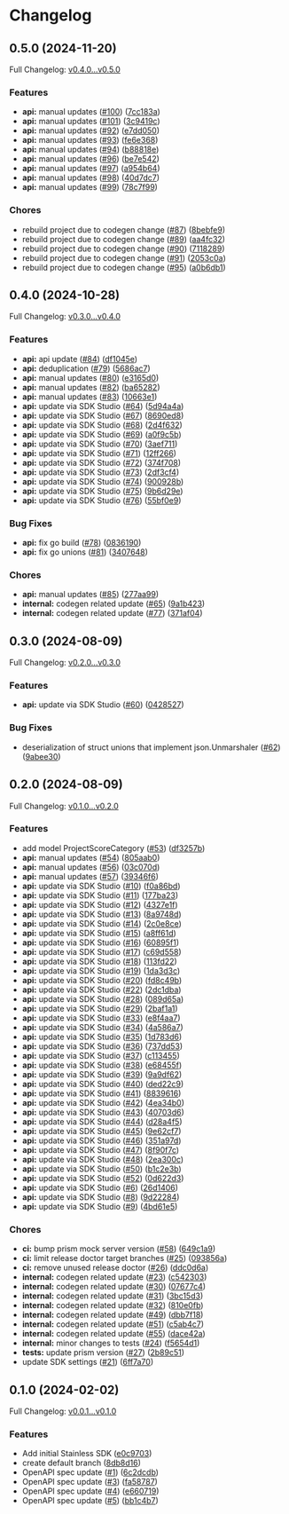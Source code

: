 # Changelog

## 0.5.0 (2024-11-20)

Full Changelog: [v0.4.0...v0.5.0](https://github.com/braintrustdata/braintrust-go/compare/v0.4.0...v0.5.0)

### Features

* **api:** manual updates ([#100](https://github.com/braintrustdata/braintrust-go/issues/100)) ([7cc183a](https://github.com/braintrustdata/braintrust-go/commit/7cc183acd30fba1bcdff0f6e1357492d38183bc3))
* **api:** manual updates ([#101](https://github.com/braintrustdata/braintrust-go/issues/101)) ([3c9419c](https://github.com/braintrustdata/braintrust-go/commit/3c9419c3b959a101a83ebdd255a10fb1d78552d5))
* **api:** manual updates ([#92](https://github.com/braintrustdata/braintrust-go/issues/92)) ([e7dd050](https://github.com/braintrustdata/braintrust-go/commit/e7dd050272cfede0031c11dfcf8d18d0cecdbd0e))
* **api:** manual updates ([#93](https://github.com/braintrustdata/braintrust-go/issues/93)) ([fe6e368](https://github.com/braintrustdata/braintrust-go/commit/fe6e36847f7e12d16fc0ba956de19b34f15a726e))
* **api:** manual updates ([#94](https://github.com/braintrustdata/braintrust-go/issues/94)) ([b88818e](https://github.com/braintrustdata/braintrust-go/commit/b88818edf9a44eeae32c368242fc9dd1b88cd179))
* **api:** manual updates ([#96](https://github.com/braintrustdata/braintrust-go/issues/96)) ([be7e542](https://github.com/braintrustdata/braintrust-go/commit/be7e542d6512f5d83c9cb5d4d48ebc91b95874fd))
* **api:** manual updates ([#97](https://github.com/braintrustdata/braintrust-go/issues/97)) ([a954b64](https://github.com/braintrustdata/braintrust-go/commit/a954b641a274bfdec74acc36183c6ed440da6f7b))
* **api:** manual updates ([#98](https://github.com/braintrustdata/braintrust-go/issues/98)) ([40d7dc7](https://github.com/braintrustdata/braintrust-go/commit/40d7dc715b459f8e78aa141fe22879f6a473b0c4))
* **api:** manual updates ([#99](https://github.com/braintrustdata/braintrust-go/issues/99)) ([78c7f99](https://github.com/braintrustdata/braintrust-go/commit/78c7f99b766efbf8a342b98a6c84da38d2d22866))


### Chores

* rebuild project due to codegen change ([#87](https://github.com/braintrustdata/braintrust-go/issues/87)) ([8bebfe9](https://github.com/braintrustdata/braintrust-go/commit/8bebfe9470a2cf8afec8b24370b53163e985ce69))
* rebuild project due to codegen change ([#89](https://github.com/braintrustdata/braintrust-go/issues/89)) ([aa4fc32](https://github.com/braintrustdata/braintrust-go/commit/aa4fc32785a306c6e57a8e6a4d2a857b36905cb5))
* rebuild project due to codegen change ([#90](https://github.com/braintrustdata/braintrust-go/issues/90)) ([7118289](https://github.com/braintrustdata/braintrust-go/commit/7118289f424023992d87e42893675ff3fa3d4d81))
* rebuild project due to codegen change ([#91](https://github.com/braintrustdata/braintrust-go/issues/91)) ([2053c0a](https://github.com/braintrustdata/braintrust-go/commit/2053c0ad42dbed139cf00ca10fd38e57174bec6c))
* rebuild project due to codegen change ([#95](https://github.com/braintrustdata/braintrust-go/issues/95)) ([a0b6db1](https://github.com/braintrustdata/braintrust-go/commit/a0b6db132d720ed9942ffe9590905c28aca858f1))

## 0.4.0 (2024-10-28)

Full Changelog: [v0.3.0...v0.4.0](https://github.com/braintrustdata/braintrust-go/compare/v0.3.0...v0.4.0)

### Features

* **api:** api update ([#84](https://github.com/braintrustdata/braintrust-go/issues/84)) ([df1045e](https://github.com/braintrustdata/braintrust-go/commit/df1045efbcc599b0ae883736f2ea15f1a6aa8af4))
* **api:** deduplication ([#79](https://github.com/braintrustdata/braintrust-go/issues/79)) ([5686ac7](https://github.com/braintrustdata/braintrust-go/commit/5686ac7a65d9c0e8bb72fcebfbc9aac3452c1d2e))
* **api:** manual updates ([#80](https://github.com/braintrustdata/braintrust-go/issues/80)) ([e3165d0](https://github.com/braintrustdata/braintrust-go/commit/e3165d0c7b0c670a4f29c944174f87c9e47d4164))
* **api:** manual updates ([#82](https://github.com/braintrustdata/braintrust-go/issues/82)) ([ba65282](https://github.com/braintrustdata/braintrust-go/commit/ba65282695f9e8a52aef0cb10c146929e3f973bd))
* **api:** manual updates ([#83](https://github.com/braintrustdata/braintrust-go/issues/83)) ([10663e1](https://github.com/braintrustdata/braintrust-go/commit/10663e14b30b7ffaedb366ffe743579cb198f1db))
* **api:** update via SDK Studio ([#64](https://github.com/braintrustdata/braintrust-go/issues/64)) ([5d94a4a](https://github.com/braintrustdata/braintrust-go/commit/5d94a4a13a1609d12f6d22dc1ed1822153fbaf55))
* **api:** update via SDK Studio ([#67](https://github.com/braintrustdata/braintrust-go/issues/67)) ([8690ed8](https://github.com/braintrustdata/braintrust-go/commit/8690ed8502bdbaa75a564da00c9c33fb94a02b9e))
* **api:** update via SDK Studio ([#68](https://github.com/braintrustdata/braintrust-go/issues/68)) ([2d4f632](https://github.com/braintrustdata/braintrust-go/commit/2d4f6323a6394d5416b8f02978c8b9354a53728b))
* **api:** update via SDK Studio ([#69](https://github.com/braintrustdata/braintrust-go/issues/69)) ([a0f9c5b](https://github.com/braintrustdata/braintrust-go/commit/a0f9c5b0d822a67282fa874021f9dae9f92a1baf))
* **api:** update via SDK Studio ([#70](https://github.com/braintrustdata/braintrust-go/issues/70)) ([3aef711](https://github.com/braintrustdata/braintrust-go/commit/3aef7112b35e37d846426c6772ddb45d68abeac8))
* **api:** update via SDK Studio ([#71](https://github.com/braintrustdata/braintrust-go/issues/71)) ([12ff266](https://github.com/braintrustdata/braintrust-go/commit/12ff266ee7b8527a72d07ceebbc1b4f8be1c5d1c))
* **api:** update via SDK Studio ([#72](https://github.com/braintrustdata/braintrust-go/issues/72)) ([374f708](https://github.com/braintrustdata/braintrust-go/commit/374f7088260e53044dc1a72bcf38f955792f82f8))
* **api:** update via SDK Studio ([#73](https://github.com/braintrustdata/braintrust-go/issues/73)) ([2df3cf4](https://github.com/braintrustdata/braintrust-go/commit/2df3cf43958dbebd6504821150d94c1f97c2f32f))
* **api:** update via SDK Studio ([#74](https://github.com/braintrustdata/braintrust-go/issues/74)) ([900928b](https://github.com/braintrustdata/braintrust-go/commit/900928bf8480236b28113e712abb6e0dd2c0a36e))
* **api:** update via SDK Studio ([#75](https://github.com/braintrustdata/braintrust-go/issues/75)) ([9b6d29e](https://github.com/braintrustdata/braintrust-go/commit/9b6d29eed55d2aba4a283711b308e27508da3c5e))
* **api:** update via SDK Studio ([#76](https://github.com/braintrustdata/braintrust-go/issues/76)) ([55bf0e9](https://github.com/braintrustdata/braintrust-go/commit/55bf0e9df88c59bc10f4b4dfee549c7307bea81a))


### Bug Fixes

* **api:** fix go build ([#78](https://github.com/braintrustdata/braintrust-go/issues/78)) ([0836190](https://github.com/braintrustdata/braintrust-go/commit/0836190bbc023d57751080d29b5d24cd9d54e6ab))
* **api:** fix go unions ([#81](https://github.com/braintrustdata/braintrust-go/issues/81)) ([3407648](https://github.com/braintrustdata/braintrust-go/commit/3407648208167e78fe9e5179e551dd0626371c9c))


### Chores

* **api:** manual updates ([#85](https://github.com/braintrustdata/braintrust-go/issues/85)) ([277aa99](https://github.com/braintrustdata/braintrust-go/commit/277aa99a39816b54882e0f6fffb30ceab4f274c4))
* **internal:** codegen related update ([#65](https://github.com/braintrustdata/braintrust-go/issues/65)) ([9a1b423](https://github.com/braintrustdata/braintrust-go/commit/9a1b4236981a93ef2ffa28441b7bebc2ca8cabc2))
* **internal:** codegen related update ([#77](https://github.com/braintrustdata/braintrust-go/issues/77)) ([371af04](https://github.com/braintrustdata/braintrust-go/commit/371af04dce69372c9583f6aa0d3f88924189d14f))

## 0.3.0 (2024-08-09)

Full Changelog: [v0.2.0...v0.3.0](https://github.com/braintrustdata/braintrust-go/compare/v0.2.0...v0.3.0)

### Features

* **api:** update via SDK Studio ([#60](https://github.com/braintrustdata/braintrust-go/issues/60)) ([0428527](https://github.com/braintrustdata/braintrust-go/commit/04285278647f83c4658d1afbf4dbd196331ef3e7))


### Bug Fixes

* deserialization of struct unions that implement json.Unmarshaler ([#62](https://github.com/braintrustdata/braintrust-go/issues/62)) ([9abee30](https://github.com/braintrustdata/braintrust-go/commit/9abee30e0c3db70118e891f17f427d03bbe045a7))

## 0.2.0 (2024-08-09)

Full Changelog: [v0.1.0...v0.2.0](https://github.com/braintrustdata/braintrust-go/compare/v0.1.0...v0.2.0)

### Features

* add model ProjectScoreCategory ([#53](https://github.com/braintrustdata/braintrust-go/issues/53)) ([df3257b](https://github.com/braintrustdata/braintrust-go/commit/df3257b4182d17511efdf2fc8d15ea4e84b8d5f6))
* **api:** manual updates ([#54](https://github.com/braintrustdata/braintrust-go/issues/54)) ([805aab0](https://github.com/braintrustdata/braintrust-go/commit/805aab0e2c9626bd51e131bf3bf5fbe06186adde))
* **api:** manual updates ([#56](https://github.com/braintrustdata/braintrust-go/issues/56)) ([03c070d](https://github.com/braintrustdata/braintrust-go/commit/03c070d08873ee6af05bc2346c01caebdf982036))
* **api:** manual updates ([#57](https://github.com/braintrustdata/braintrust-go/issues/57)) ([39346f6](https://github.com/braintrustdata/braintrust-go/commit/39346f6a70933ceb8e0769b2f45282a48a555762))
* **api:** update via SDK Studio ([#10](https://github.com/braintrustdata/braintrust-go/issues/10)) ([f0a86bd](https://github.com/braintrustdata/braintrust-go/commit/f0a86bdf968ed2bb74b914775264415e9ac9b7da))
* **api:** update via SDK Studio ([#11](https://github.com/braintrustdata/braintrust-go/issues/11)) ([177ba23](https://github.com/braintrustdata/braintrust-go/commit/177ba23b86917fa9c053ea5e6de9366fbd8fcac7))
* **api:** update via SDK Studio ([#12](https://github.com/braintrustdata/braintrust-go/issues/12)) ([4327e1f](https://github.com/braintrustdata/braintrust-go/commit/4327e1f8e70cdd2623b8ffd4b6b7f862e2aa84fa))
* **api:** update via SDK Studio ([#13](https://github.com/braintrustdata/braintrust-go/issues/13)) ([8a9748d](https://github.com/braintrustdata/braintrust-go/commit/8a9748d48c708c35caea0b9d52e756c10e3f5db3))
* **api:** update via SDK Studio ([#14](https://github.com/braintrustdata/braintrust-go/issues/14)) ([2c0e8ce](https://github.com/braintrustdata/braintrust-go/commit/2c0e8cef0d7e0458367b994b78257c7041d00b10))
* **api:** update via SDK Studio ([#15](https://github.com/braintrustdata/braintrust-go/issues/15)) ([a8ff61d](https://github.com/braintrustdata/braintrust-go/commit/a8ff61d0c6564fe990a092c12a41bc3aba927d59))
* **api:** update via SDK Studio ([#16](https://github.com/braintrustdata/braintrust-go/issues/16)) ([60895f1](https://github.com/braintrustdata/braintrust-go/commit/60895f14774b0892b517d28316a036aadb40823e))
* **api:** update via SDK Studio ([#17](https://github.com/braintrustdata/braintrust-go/issues/17)) ([c69d558](https://github.com/braintrustdata/braintrust-go/commit/c69d55859f999c8e5e1b84289a9540b7d13a54df))
* **api:** update via SDK Studio ([#18](https://github.com/braintrustdata/braintrust-go/issues/18)) ([113fd22](https://github.com/braintrustdata/braintrust-go/commit/113fd221b58f6d9d225b29f9668563c34d076a61))
* **api:** update via SDK Studio ([#19](https://github.com/braintrustdata/braintrust-go/issues/19)) ([1da3d3c](https://github.com/braintrustdata/braintrust-go/commit/1da3d3c329272988ba847ecb716d6184d17a91c6))
* **api:** update via SDK Studio ([#20](https://github.com/braintrustdata/braintrust-go/issues/20)) ([fd8c49b](https://github.com/braintrustdata/braintrust-go/commit/fd8c49bd693c717d176e253f37c7a5555760b683))
* **api:** update via SDK Studio ([#22](https://github.com/braintrustdata/braintrust-go/issues/22)) ([2dc1dba](https://github.com/braintrustdata/braintrust-go/commit/2dc1dba976adf081f78a3c6494871a502fd3e0a1))
* **api:** update via SDK Studio ([#28](https://github.com/braintrustdata/braintrust-go/issues/28)) ([089d65a](https://github.com/braintrustdata/braintrust-go/commit/089d65a839ffc7144b627339fcd1ca89ccffc793))
* **api:** update via SDK Studio ([#29](https://github.com/braintrustdata/braintrust-go/issues/29)) ([2baf1a1](https://github.com/braintrustdata/braintrust-go/commit/2baf1a1b5666cdd92cd38ccf96e24d233499f779))
* **api:** update via SDK Studio ([#33](https://github.com/braintrustdata/braintrust-go/issues/33)) ([e8f4aa7](https://github.com/braintrustdata/braintrust-go/commit/e8f4aa7a72d8026c2f0246c1b716bcfab047cd20))
* **api:** update via SDK Studio ([#34](https://github.com/braintrustdata/braintrust-go/issues/34)) ([4a586a7](https://github.com/braintrustdata/braintrust-go/commit/4a586a7a02f872a3c8b522e6bbdaed7111a58570))
* **api:** update via SDK Studio ([#35](https://github.com/braintrustdata/braintrust-go/issues/35)) ([1d783d6](https://github.com/braintrustdata/braintrust-go/commit/1d783d640927e87edef070e7632c758ad1fef4d4))
* **api:** update via SDK Studio ([#36](https://github.com/braintrustdata/braintrust-go/issues/36)) ([737dd53](https://github.com/braintrustdata/braintrust-go/commit/737dd53e4f38e9288244a4ffd6d5da85c57968de))
* **api:** update via SDK Studio ([#37](https://github.com/braintrustdata/braintrust-go/issues/37)) ([c113455](https://github.com/braintrustdata/braintrust-go/commit/c1134557ab766db92cd44164b7e8e979fa8bb677))
* **api:** update via SDK Studio ([#38](https://github.com/braintrustdata/braintrust-go/issues/38)) ([e68455f](https://github.com/braintrustdata/braintrust-go/commit/e68455f72e58a0d0f7159bdc5436cb983a2fcdc8))
* **api:** update via SDK Studio ([#39](https://github.com/braintrustdata/braintrust-go/issues/39)) ([9a9df62](https://github.com/braintrustdata/braintrust-go/commit/9a9df62edcdb41586590ef1160df31b3e3059d5c))
* **api:** update via SDK Studio ([#40](https://github.com/braintrustdata/braintrust-go/issues/40)) ([ded22c9](https://github.com/braintrustdata/braintrust-go/commit/ded22c934fbdaaf686ccdf62c0cbe30cc39e412d))
* **api:** update via SDK Studio ([#41](https://github.com/braintrustdata/braintrust-go/issues/41)) ([8839616](https://github.com/braintrustdata/braintrust-go/commit/8839616dbe0bb2eed4f12d82cec5373b5eae9e3b))
* **api:** update via SDK Studio ([#42](https://github.com/braintrustdata/braintrust-go/issues/42)) ([4ea34b0](https://github.com/braintrustdata/braintrust-go/commit/4ea34b06f155de39062d714a53e616457044c323))
* **api:** update via SDK Studio ([#43](https://github.com/braintrustdata/braintrust-go/issues/43)) ([40703d6](https://github.com/braintrustdata/braintrust-go/commit/40703d611cf092c1ead533beb2ac3d13df582dc6))
* **api:** update via SDK Studio ([#44](https://github.com/braintrustdata/braintrust-go/issues/44)) ([d28a4f5](https://github.com/braintrustdata/braintrust-go/commit/d28a4f55392d5ab58f275ba2485c31f0d4de7b31))
* **api:** update via SDK Studio ([#45](https://github.com/braintrustdata/braintrust-go/issues/45)) ([9e62cf7](https://github.com/braintrustdata/braintrust-go/commit/9e62cf7f745eb968939dc9d58ebf8b8ef78740bf))
* **api:** update via SDK Studio ([#46](https://github.com/braintrustdata/braintrust-go/issues/46)) ([351a97d](https://github.com/braintrustdata/braintrust-go/commit/351a97d86062a511e6dbcf9b6594455d81215025))
* **api:** update via SDK Studio ([#47](https://github.com/braintrustdata/braintrust-go/issues/47)) ([8f90f7c](https://github.com/braintrustdata/braintrust-go/commit/8f90f7cc150cdeb82ef7b9dde5c363e70ba3878c))
* **api:** update via SDK Studio ([#48](https://github.com/braintrustdata/braintrust-go/issues/48)) ([2ea300c](https://github.com/braintrustdata/braintrust-go/commit/2ea300c21179f5d9e3260c0fdf707b7e24e49920))
* **api:** update via SDK Studio ([#50](https://github.com/braintrustdata/braintrust-go/issues/50)) ([b1c2e3b](https://github.com/braintrustdata/braintrust-go/commit/b1c2e3b440232447ad6b3f1772ce01eb029fc27f))
* **api:** update via SDK Studio ([#52](https://github.com/braintrustdata/braintrust-go/issues/52)) ([0d622d3](https://github.com/braintrustdata/braintrust-go/commit/0d622d365c4377993c576b74a86b6d921188825c))
* **api:** update via SDK Studio ([#6](https://github.com/braintrustdata/braintrust-go/issues/6)) ([26d1406](https://github.com/braintrustdata/braintrust-go/commit/26d140665507b0688bb3be6f7cd26ebdbd376b0b))
* **api:** update via SDK Studio ([#8](https://github.com/braintrustdata/braintrust-go/issues/8)) ([9d22284](https://github.com/braintrustdata/braintrust-go/commit/9d22284f9d6a3645ee74a090fc296f6b603bdbc9))
* **api:** update via SDK Studio ([#9](https://github.com/braintrustdata/braintrust-go/issues/9)) ([4bd61e5](https://github.com/braintrustdata/braintrust-go/commit/4bd61e515179eee507ec848b0246fccf70943f44))


### Chores

* **ci:** bump prism mock server version ([#58](https://github.com/braintrustdata/braintrust-go/issues/58)) ([649c1a9](https://github.com/braintrustdata/braintrust-go/commit/649c1a98283165a0352c337bc84e92c9fa2bc322))
* **ci:** limit release doctor target branches ([#25](https://github.com/braintrustdata/braintrust-go/issues/25)) ([093856a](https://github.com/braintrustdata/braintrust-go/commit/093856a90d39f6b67f3cfbef86cf3b9fe2d688d5))
* **ci:** remove unused release doctor ([#26](https://github.com/braintrustdata/braintrust-go/issues/26)) ([ddc0d6a](https://github.com/braintrustdata/braintrust-go/commit/ddc0d6a81e389eb2cbdc453ae3343273d9e8e50b))
* **internal:** codegen related update ([#23](https://github.com/braintrustdata/braintrust-go/issues/23)) ([c542303](https://github.com/braintrustdata/braintrust-go/commit/c5423030ddd8907243a588a5e9ceeb3d8f4aee0d))
* **internal:** codegen related update ([#30](https://github.com/braintrustdata/braintrust-go/issues/30)) ([07677c4](https://github.com/braintrustdata/braintrust-go/commit/07677c43a9ba523cc3783d88369e63a52c9dc47b))
* **internal:** codegen related update ([#31](https://github.com/braintrustdata/braintrust-go/issues/31)) ([3bc15d3](https://github.com/braintrustdata/braintrust-go/commit/3bc15d3afddccd000ce6f4176e11846d6f71d400))
* **internal:** codegen related update ([#32](https://github.com/braintrustdata/braintrust-go/issues/32)) ([810e0fb](https://github.com/braintrustdata/braintrust-go/commit/810e0fb4bfde625c29079eee59acbf693e49ff6d))
* **internal:** codegen related update ([#49](https://github.com/braintrustdata/braintrust-go/issues/49)) ([dbb7f18](https://github.com/braintrustdata/braintrust-go/commit/dbb7f1842930799fc099dff46a1e3906083f1d0e))
* **internal:** codegen related update ([#51](https://github.com/braintrustdata/braintrust-go/issues/51)) ([c5ab4c7](https://github.com/braintrustdata/braintrust-go/commit/c5ab4c77e753138783757f2328db883d207c7075))
* **internal:** codegen related update ([#55](https://github.com/braintrustdata/braintrust-go/issues/55)) ([dace42a](https://github.com/braintrustdata/braintrust-go/commit/dace42a333b9cb4a7a799162eb5faada212d805d))
* **internal:** minor changes to tests ([#24](https://github.com/braintrustdata/braintrust-go/issues/24)) ([f5654d1](https://github.com/braintrustdata/braintrust-go/commit/f5654d1ea40735599feba445f0a116664ad1dba4))
* **tests:** update prism version ([#27](https://github.com/braintrustdata/braintrust-go/issues/27)) ([2b89c51](https://github.com/braintrustdata/braintrust-go/commit/2b89c51402ad3e7b46f35e515b3f57151e1e3130))
* update SDK settings ([#21](https://github.com/braintrustdata/braintrust-go/issues/21)) ([6ff7a70](https://github.com/braintrustdata/braintrust-go/commit/6ff7a7010bcde3ed20fc772c7c20f46f4818dd3c))

## 0.1.0 (2024-02-02)

Full Changelog: [v0.0.1...v0.1.0](https://github.com/braintrustdata/braintrust-go/compare/v0.0.1...v0.1.0)

### Features

* Add initial Stainless SDK ([e0c9703](https://github.com/braintrustdata/braintrust-go/commit/e0c9703f875a8dfc061646b4989b248345f156fa))
* create default branch ([8db8d16](https://github.com/braintrustdata/braintrust-go/commit/8db8d165a825eee0342dffea7f7a62a798699884))
* OpenAPI spec update ([#1](https://github.com/braintrustdata/braintrust-go/issues/1)) ([6c2dcdb](https://github.com/braintrustdata/braintrust-go/commit/6c2dcdb3b50001e3fc3d9cafa223ba840e170b1b))
* OpenAPI spec update ([#3](https://github.com/braintrustdata/braintrust-go/issues/3)) ([fa58787](https://github.com/braintrustdata/braintrust-go/commit/fa58787337bafb43c2012f0ae3b9c04e5c5c72be))
* OpenAPI spec update ([#4](https://github.com/braintrustdata/braintrust-go/issues/4)) ([e660719](https://github.com/braintrustdata/braintrust-go/commit/e660719cc1e427410122e3062daca8904dcdfa3c))
* OpenAPI spec update ([#5](https://github.com/braintrustdata/braintrust-go/issues/5)) ([bb1c4b7](https://github.com/braintrustdata/braintrust-go/commit/bb1c4b7bf0bb5bdf280121a61814dc4e71719481))
